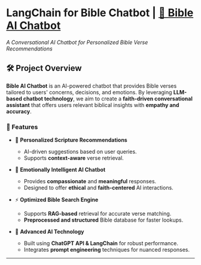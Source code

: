 # LangChain for Bible Chatbot | [📖 Bible AI Chatbot](https://langchain-bible-chatbot.streamlit.app/)

_A Conversational AI Chatbot for Personalized Bible Verse Recommendations_

## 🛠 Project Overview

**Bible AI Chatbot** is an AI-powered chatbot that provides Bible verses tailored to users' concerns, decisions, and emotions. By leveraging **LLM-based chatbot technology**, we aim to create a **faith-driven conversational assistant** that offers users relevant biblical insights with **empathy and accuracy**.

### 🌟 Features

- 📜 **Personalized Scripture Recommendations**  
  - AI-driven suggestions based on user queries.
  - Supports **context-aware** verse retrieval.

- 🤖 **Emotionally Intelligent AI Chatbot**  
  - Provides **compassionate** and **meaningful** responses.
  - Designed to offer **ethical** and **faith-centered** AI interactions.

- ⚡ **Optimized Bible Search Engine**  
  - Supports **RAG-based** retrieval for accurate verse matching.
  - **Preprocessed and structured** Bible database for faster lookups.

- 🔧 **Advanced AI Technology**  
  - Built using **ChatGPT API & LangChain** for robust performance.
  - Integrates **prompt engineering** techniques for nuanced responses.

---
